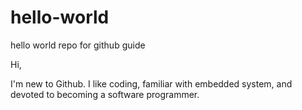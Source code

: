 # hello-world
hello world repo for github guide

Hi,

I'm new to Github. I like coding, familiar with embedded system, and devoted to becoming a software programmer.
